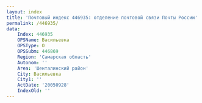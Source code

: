 ```yaml
---
layout: index
title: 'Почтовый индекс 446935: отделение почтовой связи Почты России'
permalink: /446935/
data:
    Index: 446935
    OPSName: Васильевка
    OPSType: О
    OPSSubm: 446869
    Region: 'Самарская область'
    Autonom: ''
    Area: 'Шенталинский район'
    City: Васильевка
    City1: ''
    ActDate: '20050928'
    IndexOld: ''
---
```

